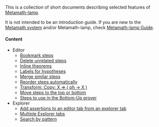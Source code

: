 This is a collection of short documents describing selected features
of [Metamath-lamp](https://github.com/expln/metamath-lamp).

It is not intended to be an introduction guide.
If you are new to the [Metamath system](https://us.metamath.org/) and/or Metamath-lamp,
check [Metamath-lamp Guide](https://lamp-guide.metamath.org).

#### Content
* Editor
  - [Bookmark steps](mm_lamp_versions/v27/editor/bookmark_steps.md)
  - [Delete unrelated steps](mm_lamp_versions/v27/editor/delete_unrelated_steps.md)
  - [Inline theorems](mm_lamp_versions/v27/editor/inline_theorems.md)
  - [Labels for hypotheses](mm_lamp_versions/v27/editor/labels_for_hypotheses.md)
  - [Merge similar steps](mm_lamp_versions/v27/editor/merge_similar_steps.md)
  - [Reorder steps automatically](mm_lamp_versions/v27/editor/reorder_steps_automatically.md)
  - [Transform: Copy: X ⇒ ( ph -> X )](mm_lamp_versions/v27/editor/transform_copy_for_deduction.md)
  - [Move steps to the top or bottom](mm_lamp_versions/v27/editor/move_multiple_steps.md)
  - [Steps to use in the Bottom-Up prover](mm_lamp_versions/v27/editor/steps_in_bottom_up_prover.md)
* Explorer
  - [Add assertions to an editor tab from an explorer tab](mm_lamp_versions/v27/explorer/add_assertions_to_editor_from_explorer.md)
  - [Multiple Explorer tabs](mm_lamp_versions/v27/explorer/multiple_explorer_tabs.md)
  - [Search by pattern](mm_lamp_versions/v27/explorer/search_by_pattern.md)
